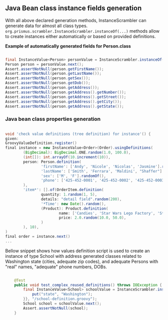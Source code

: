 ## Java Bean class instance fields generation
With all above declared generation methods, InstanceScrambler can generate data for almost all class types.
`org.prismus.scrambler.InstanceScrambler.instanceOf(...)` methods allow to create instances either automatically or based on 
provided definitions.

**Example of automatically generated fields for Person.class**  
```java

final InstanceValue<Person> personValue = InstanceScrambler.instanceOf(Person.class);
Person person = personValue.next();
Assert.assertNotNull(person.getFirstName());
Assert.assertNotNull(person.getLastName());
Assert.assertNotNull(person.getSex());
Assert.assertNotNull(person.getDob());
Assert.assertNotNull(person.getAddress());
Assert.assertNotNull(person.getAddress().getNumber());
Assert.assertNotNull(person.getAddress().getStreet());
Assert.assertNotNull(person.getAddress().getCity());
Assert.assertNotNull(person.getAddress().getState());

```

### Java bean class properties generation

```groovy

void 'check value definitions (tree definition) for instance'() {
given:
GroovyValueDefinition.register()
final instance = new InstanceValue<Order>(Order).usingDefinitions(
        (BigDecimal): BigDecimal.ONE.random(1.0, 100.0),
        (int[]): int.arrayOf(10.increment(10)),
        person: Person.definition(
                'firstName': ['Andy', 'Nicole', 'Nicolas', 'Jasmine'].randomOf(),
                'lastName': ['Smith', 'Ferrara', 'Maldini', "Shaffer"].randomOf(),
                'sex': ['M', 'F'].randomOf(),
                'phone': ['425-452-0001', '425-452-0002', '425-452-0003', "425-452-0004"].randomOf()
        ),
        'item*': [].of(OrderItem.definition(
                quantity: 1.random(1, 5),
                details: "detail field".random(200),
                '*Time': new Date().random(),
                (Product): Product.definition(
                        name: ['Candies', 'Star Wars Lego Factory', 'Star War Ninja GO'].randomOf(),
                        price: 2.0.random(10.0, 50.0),
                )
        ), 10),
)
final order = instance.next()
...

```

Bellow snippet shows how values definition script is used to create an instance of type School 
with address generated classes related to Washington state (cities, adequate zip codes), and adequate Persons with "real" 
names, "adequate" phone numbers, DOBs.

```java

    @Test
    public void test_complex_reused_definitions() throws IOException {
        final InstanceValue<School> schoolValue = InstanceScrambler.instanceOf(School.class, new HashMap<String, Object>() {{
            put("state", "Washington");
        }}, "/school-definition.groovy");
        School school = schoolValue.next();
        Assert.assertNotNull(school);
    }
    
```
